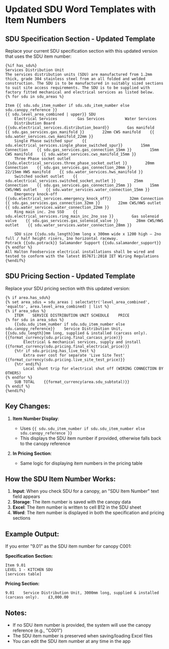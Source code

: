 # Updated SDU Word Templates with Item Numbers

## SDU Specification Section - Updated Template

Replace your current SDU specification section with this updated version that uses the SDU item number:

```jinja
{%if has_sdu%}
Services Distribution Unit
The services distribution units (SDU) are manufactured from 1.2mm thick, grade 304 stainless steel from an all folded and welded construction. The SDU is to be manufactured in suitably sized sections to suit site access requirements. The SDU is to be supplied with factory fitted mechanical and electrical services as listed below.
{% for sdu in sdu_areas %}

Item {{ sdu.sdu_item_number if sdu.sdu_item_number else sdu.canopy_reference }}
{{ sdu.level_area_combined | upper}} SDU
    Electrical Services         Gas Services         Water Services
    Distribution Board    {{sdu.electrical_services.distribution_board}}        Gas manifold    {{ sdu.gas_services.gas_manifold }}        22mm CWS manifold    {{ sdu.water_services.cws_manifold_22mm }}
    Single Phase switched spur    {{ sdu.electrical_services.single_phase_switched_spur}}        15mm Connection    {{ sdu.gas_services.gas_connection_15mm }}        15mm CWS manifold    {{ sdu.water_services.cws_manifold_15mm }}
    Three Phase socket outlet    {{sdu.electrical_services.three_phase_socket_outlet }}        20mm Connection    {{ sdu.gas_services.gas_connection_20mm }}        22/15mm HWS manifold    {{ sdu.water_services.hws_manifold }}
    Switched socket outlet    {{ sdu.electrical_services.switched_socket_outlet }}        25mm Connection    {{ sdu.gas_services.gas_connection_25mm }}        15mm CWS/HWS outlet    {{ sdu.water_services.water_connection_15mm }}
    Emergency knock-off    {{sdu.electrical_services.emergency_knock_off}}        32mm Connection    {{ sdu.gas_services.gas_connection_32mm }}        22mm CWS/HWS outlet    {{ sdu.water_services.water_connection_22mm }}
    Ring main inc. 2no SSO    {{ sdu.electrical_services.ring_main_inc_2no_sso }}        Gas solenoid valve    {{ sdu.gas_services.gas_solenoid_valve }}        28mm CWS/HWS outlet    {{ sdu.water_services.water_connection_28mm }}
    
    SDU size {{sdu.sdu_length}}mm long x 300mm wide x 1200 high – 2no full / half height risers, 1no horizontal raceway.
Potrack {{sdu.potrack}} Salamander Support {{sdu.salamander_support}}
{% endfor %}
All Halton Foodservice electrical installations shall be wired and tested to conform with the latest BS7671:2018 IET Wiring Regulations
{%endif%}
```

## SDU Pricing Section - Updated Template

Replace your SDU pricing section with this updated version:

```jinja
{% if area.has_sdu%}
{% set area_sdus = sdu_areas | selectattr('level_area_combined', 'equalto', area.level_area_combined) | list %}
{% if area_sdus %}
    ITEM    SERVICE DISTRIBUTION UNIT SCHEDULE    PRICE
{% for sdu in area_sdus %}
    {{sdu.sdu_item_number if sdu.sdu_item_number else sdu.canopy_reference}}    Service Distribution Unit, {{sdu.sdu_length}}mm long, supplied & installed (carcass only).    {{format_currency(sdu.pricing.final_carcass_price)}}
        Electrical & mechanical services, supply and install    {{format_currency(sdu.pricing.final_electrical_price)}}
    {%tr if sdu.pricing.has_live_test %}        
        Extra over cost for separate 'Live Site Test'    {{format_currency(sdu.pricing.live_site_test_price)}}
    {%tr endif%}        
        Local shunt trip for electrical shut off (WIRING CONNECTION BY OTHERS)    
{% endfor %}
    SUB TOTAL    {{format_currency(area.sdu_subtotal)}}
{% endif %}
{%endif%}
```

## Key Changes:

1. **Item Number Display**: 
   - Uses `{{ sdu.sdu_item_number if sdu.sdu_item_number else sdu.canopy_reference }}`
   - This displays the SDU item number if provided, otherwise falls back to the canopy reference

2. **In Pricing Section**:
   - Same logic for displaying item numbers in the pricing table

## How the SDU Item Number Works:

1. **Input**: When you check SDU for a canopy, an "SDU Item Number" text field appears
2. **Storage**: The item number is saved with the canopy data
3. **Excel**: The item number is written to cell B12 in the SDU sheet
4. **Word**: The item number is displayed in both the specification and pricing sections

## Example Output:

If you enter "9.01" as the SDU item number for canopy C001:

**Specification Section:**
```
Item 9.01
LEVEL 1 - KITCHEN SDU
[services table]
```

**Pricing Section:**
```
9.01    Service Distribution Unit, 3000mm long, supplied & installed (carcass only).    £3,000.00
```

## Notes:

- If no SDU item number is provided, the system will use the canopy reference (e.g., "C001")
- The SDU item number is preserved when saving/loading Excel files
- You can edit the SDU item number at any time in the app